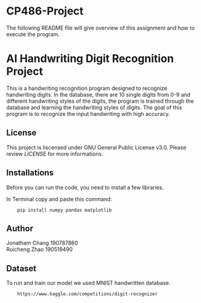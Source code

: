 # CP486-Project

The following README file will give overview of this assignment and how to execute the program. 

# AI Handwriting Digit Recognition Project

This is a handwriting recognition program designed to recognize handwriting digits. In the database, there are 10 single digits from 0-9 and different handwriting styles of the digits, the program is trained through the database and learning the handwriting styles of digits. The goal of this program is to recognize the input handwriting with high accuracy. 

## License 
This project is liscensed under GNU General Public License v3.0. Please review *LICENSE* for more informations. 

## Installations 

Before you can run the code, you need to install a few libraries. 

In Terminal copy and paste this command: 

        pip install numpy pandas matplotlib

## Author 

Jonatham Chang 190787860  
Ruicheng Zhao 190519490


## Dataset 

To run and train our model we used MNIST handwritten database. 

        https://www.kaggle.com/competitions/digit-recognizer